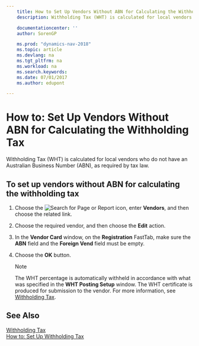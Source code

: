 ```yaml
---
    title: How to Set Up Vendors Without ABN for Calculating the Withholding Tax
    description: Withholding Tax (WHT) is calculated for local vendors who do not have an Australian Business Number (ABN), as required by tax law.

    documentationcenter: ''
    author: SorenGP

    ms.prod: "dynamics-nav-2018"
    ms.topic: article
    ms.devlang: na
    ms.tgt_pltfrm: na
    ms.workload: na
    ms.search.keywords:
    ms.date: 07/01/2017
    ms.author: edupont

---
```

# How to: Set Up Vendors Without ABN for Calculating the Withholding Tax
Withholding Tax (WHT) is calculated for local vendors who do not have an Australian Business Number (ABN), as required by tax law.  

## To set up vendors without ABN for calculating the withholding tax  

1.  Choose the ![Search for Page or Report](../../media/ui-search/search_small.png "Search for Page or Report icon") icon, enter **Vendors**, and then choose the related link.  
2.  Choose the required vendor, and then choose the **Edit** action.  
3.  In the **Vendor Card** window, on the **Registration** FastTab, make sure the **ABN** field and the **Foreign Vend** field must be empty.  
4.  Choose the **OK** button.  

    > [!NOTE]  
    >  The WHT percentage is automatically withheld in accordance with what was specified in the **WHT Posting Setup** window. The WHT certificate is produced for submission to the vendor. For more information, see [Withholding Tax](withholding-tax.md).  

## See Also  
 [Withholding Tax](withholding-tax.md)   
 [How to: Set Up Withholding Tax](how-to-set-up-withholding-tax.md)

